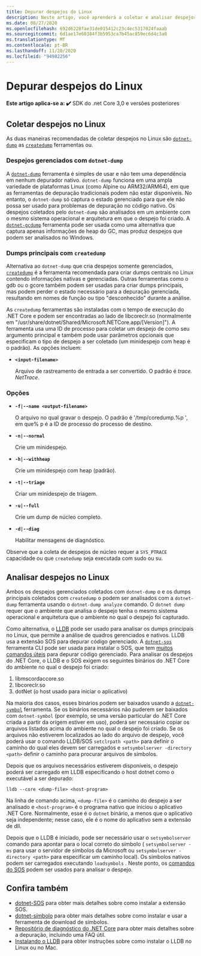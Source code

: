 ```yaml
---
title: Depurar despejos do Linux
description: Neste artigo, você aprenderá a coletar e analisar despejos de ambientes Linux.
ms.date: 08/27/2020
ms.openlocfilehash: 692d6228fae31de015412c23c4ec5317024faaab
ms.sourcegitcommit: 6d1ae17e60384f3b5953ca7b45ac859ec6d4c3a0
ms.translationtype: MT
ms.contentlocale: pt-BR
ms.lasthandoff: 11/20/2020
ms.locfileid: "94982256"
---
```

# <a name="debug-linux-dumps"></a>Depurar despejos do Linux

**Este artigo aplica-se a: ✔️** SDK do .net Core 3,0 e versões posteriores

## <a name="collect-dumps-on-linux"></a>Coletar despejos no Linux

As duas maneiras recomendadas de coletar despejos no Linux são [`dotnet-dump`](dotnet-dump.md) as [`createdump`](https://github.com/dotnet/runtime/blob/master/docs/design/coreclr/botr/xplat-minidump-generation.md) ferramentas ou.

### <a name="managed-dumps-with-dotnet-dump"></a>Despejos gerenciados com `dotnet-dump`

A [`dotnet-dump`](dotnet-dump.md) ferramenta é simples de usar e não tem uma dependência em nenhum depurador nativo. `dotnet-dump` funciona em uma ampla variedade de plataformas Linux (como Alpine ou ARM32/ARM64), em que as ferramentas de depuração tradicionais podem não estar disponíveis. No entanto, o `dotnet-dump` só captura o estado gerenciado para que ele não possa ser usado para problemas de depuração no código nativo. Os despejos coletados pelo `dotnet-dump` são analisados em um ambiente com o mesmo sistema operacional e arquitetura em que o despejo foi criado. A [`dotnet-gcdump`](dotnet-gcdump.md) ferramenta pode ser usada como uma alternativa que captura apenas informações de heap do GC, mas produz despejos que podem ser analisados no Windows.

### <a name="core-dumps-with-createdump"></a>Dumps principais com `createdump`

Alternativa ao `dotnet-dump` que cria despejos somente gerenciados, [`createdump`](https://github.com/dotnet/runtime/blob/master/docs/design/coreclr/botr/xplat-minidump-generation.md) é a ferramenta recomendada para criar dumps centrais no Linux contendo informações nativas e gerenciadas. Outras ferramentas como o gdb ou o gcore também podem ser usadas para criar dumps principais, mas podem perder o estado necessário para a depuração gerenciada, resultando em nomes de função ou tipo "desconhecido" durante a análise.

As `createdump` ferramentas são instaladas com o tempo de execução do .NET Core e podem ser encontradas ao lado de libcoreclr.so (normalmente em "/usr/share/dotnet/Shared/Microsoft.NETCore.app/[Version]"). A ferramenta usa uma ID de processo para coletar um despejo de como seu argumento principal e também pode usar parâmetros opcionais que especificam o tipo de despejo a ser coletado (um minidespejo com heap é o padrão). As opções incluem:

- **`<input-filename>`**

  Arquivo de rastreamento de entrada a ser convertido. O padrão é *trace. NetTrace*.

### <a name="options"></a>Opções

- **`-f|--name <output-filename>`**

  O arquivo no qual gravar o despejo. O padrão é '/tmp/coredump.%p ', em que% p é a ID de processo do processo de destino.

- **`-n|--normal`**

  Crie um minidespejo.

- **`-h|--withheap`**

  Crie um minidespejo com heap (padrão).

- **`-t|--triage`**

  Criar um minidespejo de triagem.

- **`-u|--full`**

  Crie um dump de núcleo completo.

- **`-d|--diag`**

  Habilitar mensagens de diagnóstico.

Observe que a coleta de despejos de núcleo requer a `SYS_PTRACE` capacidade ou que `createdump` seja executada com sudo ou su.

## <a name="analyze-dumps-on-linux"></a>Analisar despejos no Linux

Ambos os despejos gerenciados coletados com `dotnet-dump` o e os dumps principais coletados com `createdump` o podem ser analisados com a `dotnet-dump` ferramenta usando o `dotnet-dump analyze` comando. O `dotnet dump` requer que o ambiente que analisa o despejo tenha o mesmo sistema operacional e arquitetura que o ambiente no qual o despejo foi capturado.

Como alternativa, o [LLDB](https://lldb.llvm.org/) pode ser usado para analisar os dumps principais no Linux, que permite a análise de quadros gerenciados e nativos. LLDB usa a extensão SOS para depurar código gerenciado. A [`dotnet-sos`](dotnet-sos.md) ferramenta CLI pode ser usada para instalar o SOS, que tem [muitos comandos úteis](https://github.com/dotnet/diagnostics/blob/master/documentation/sos-debugging-extension.md) para depurar código gerenciado. Para analisar os despejos do .NET Core, o LLDB e o SOS exigem os seguintes binários do .NET Core do ambiente no qual o despejo foi criado:

1. libmscordaccore.so
2. libcoreclr.so
3. dotNet (o host usado para iniciar o aplicativo)

Na maioria dos casos, esses binários podem ser baixados usando a [`dotnet-symbol`](dotnet-symbol.md) ferramenta. Se os binários necessários não puderem ser baixados com `dotnet-symbol` (por exemplo, se uma versão particular do .NET Core criada a partir da origem estiver em uso), poderá ser necessário copiar os arquivos listados acima do ambiente no qual o despejo foi criado. Se os arquivos não estiverem localizados ao lado do arquivo de despejo, você poderá usar o comando LLDB/SOS `setclrpath <path>` para definir o caminho do qual eles devem ser carregados e `setsymbolserver -directory <path>` definir o caminho para procurar arquivos de símbolos.

Depois que os arquivos necessários estiverem disponíveis, o despejo poderá ser carregado em LLDB especificando o host dotnet como o executável a ser depurado:

```console
lldb --core <dump-file> <host-program>
```

Na linha de comando acima, `<dump-file>` é o caminho do despejo a ser analisado e `<host-program>` é o programa nativo que iniciou o aplicativo .NET Core. Normalmente, esse é o `dotnet` binário, a menos que o aplicativo seja independente; nesse caso, ele é o nome do aplicativo sem a extensão de dll.

Depois que o LLDB é iniciado, pode ser necessário usar o `setsymbolserver` comando para apontar para o local correto do símbolo ( `setsymbolserver -ms` para usar o servidor de símbolos da Microsoft ou `setsymbolserver -directory <path>` para especificar um caminho local). Os símbolos nativos podem ser carregados executando `loadsymbols` . Neste ponto, os [comandos do SOS](https://github.com/dotnet/diagnostics/blob/master/documentation/sos-debugging-extension.md) podem ser usados para analisar o despejo.

## <a name="see-also"></a>Confira também

- [dotnet-SOS](dotnet-sos.md) para obter mais detalhes sobre como instalar a extensão SOS.
- [dotnet-símbolo](dotnet-symbol.md) para obter mais detalhes sobre como instalar e usar a ferramenta de download de símbolos.
- [Repositório de diagnóstico do .NET Core](https://github.com/dotnet/diagnostics/blob/master/documentation/) para obter mais detalhes sobre a depuração, incluindo uma FAQ útil.
- [Instalando o LLDB](https://github.com/dotnet/diagnostics/blob/master/documentation/sos.md#getting-lldb) para obter instruções sobre como instalar o LLDB no Linux ou no Mac.
